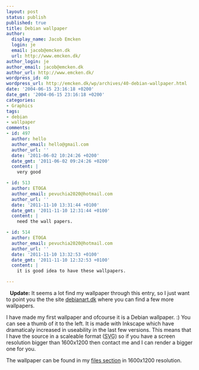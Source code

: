 ```yaml
---
layout: post
status: publish
published: true
title: Debian wallpaper
author:
  display_name: Jacob Emcken
  login: je
  email: jacob@emcken.dk
  url: http://www.emcken.dk/
author_login: je
author_email: jacob@emcken.dk
author_url: http://www.emcken.dk/
wordpress_id: 40
wordpress_url: http://emcken.dk/wp/archives/40-debian-wallpaper.html
date: '2004-06-15 23:16:18 +0200'
date_gmt: '2004-06-15 23:16:18 +0200'
categories:
- Graphics
tags:
- debian
- wallpaper
comments:
- id: 497
  author: hello
  author_email: hello@gmail.com
  author_url: ''
  date: '2011-06-02 10:24:26 +0200'
  date_gmt: '2011-06-02 09:24:26 +0200'
  content: |
    very good

- id: 513
  author: ETOGA
  author_email: pevuchia2020@hotmail.com
  author_url: ''
  date: '2011-11-10 13:31:44 +0100'
  date_gmt: '2011-11-10 12:31:44 +0100'
  content: |
    need the wall papers.

- id: 514
  author: ETOGA
  author_email: pevuchia2020@hotmail.com
  author_url: ''
  date: '2011-11-10 13:32:53 +0100'
  date_gmt: '2011-11-10 12:32:53 +0100'
  content: |
    it is good idea to have these wallpapers.

---
```

<a href='/public/media/debian_true_freedom.png' style="float:left; padding-right:10px; padding-bottom:10px;"><img src='/public/media/debian_true_freedom.thumb.png' alt='' /></a> **Update:** It seems a lot find my wallpaper through this entry, so I just want to point you the the site [debianart.dk][1] where you can find a few more wallpapers.

I have made my first wallpaper and ofcourse it is a Debian wallpaper. :)
You can see a thumb of it to the left. It is made with Inkscape which have dramaticaly increased in useability in the last few versions. This means that I have the source in a scaleable format (<abbr title="Scalable Vector Graphics">SVG</abbr>) so if you have a screen resolution bigger than 1600x1200 then contact me and I can render a bigger one for you.

The wallpaper can be found in my <a href="/public/files/">files section</a> in 1600x1200 resolution.

[1]: http://www.debianart.dk/

